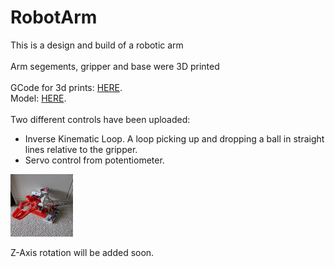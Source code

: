 # RobotArm
This is a design and build of a robotic arm\
\
Arm segements, gripper and base were 3D printed\
\
GCode for 3d prints: [HERE](https://github.com/NiMez/RobotArm/tree/main/GCode).\
Model: [HERE](https://github.com/NiMez/RobotArm/tree/main/Model).\
\
Two different controls have been uploaded:
- Inverse Kinematic Loop. A loop picking up and dropping a ball in straight lines relative to the gripper.
- Servo control from potentiometer.

<img src="https://github.com/NiMez/RobotArm/blob/main/Images/PXL_20220528_235018135.jpg" width="100" height="100">


Z-Axis rotation will be added soon.


